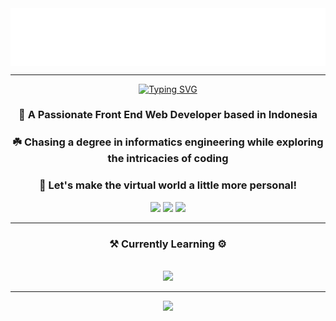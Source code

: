<div align="center">
  <img align="center" src="text.svg" alt="Welcome To, My Github Profile">
</div>

<hr>

<div align="center">
  <a href="https://git.io/typing-svg">
    <img src="https://readme-typing-svg.demolab.com?font=Poppins&size=40&pause=1500&color=7479B1&center=true&vCenter=true&random=false&width=435&lines=Hi+There!+%F0%9F%91%8B;I'm+Rakha+Djauhari;Tech+Enthusiasts" alt="Typing SVG" />
  </a>
</div>

<h3 align="center">🔖 A Passionate Front End Web Developer based in Indonesia</h3>

<div align="center">
  <h3>☘️ Chasing a degree in informatics engineering while exploring the intricacies of coding</h3>
</div>

<div align="center">
  <h3>🚀 Let's make the virtual world a little more personal!</h3>

  <a href="mailto:rakha2728@gmail.com"><img src="https://img.shields.io/badge/Gmail-333333?style=for-the-badge&logo=gmail&logoColor=red"/></a>
  <a href="https://www.linkedin.com/in/muhammad-rakha-djauhari/"><img src="https://img.shields.io/badge/LinkedIn-0A66C2?style=for-the-badge&logo=linkedin&logoColor=white"/></a>
  <a href="https://www.instagram.com/avergons"><img src="https://img.shields.io/badge/Instagram-E4405F?style=for-the-badge&logo=instagram&logoColor=white"/></a>
</div>

 <hr/>

<h3 align="center"><b>⚒️ Currently Learning ⚙️</b></h3>
<br/>
<div align="center">
  <img src="https://skillicons.dev/icons?i=html,css,bootstrap,javascript,python,react,nodejs,vuejs,express,mysql,mongodb" />
</div>

<hr/>

<div align="center">
  <a href="https://github.com/piyushsuthar/github-readme-quotes">
    <img src="https://quotes-github-readme.vercel.app/api?type=horizontal&theme=catppuccino_frappe&border=true&quote=Be%20patient,%20Everything%20has%20its%20process%20&author=Me">
  </a>
</div>
